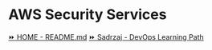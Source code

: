 # AWS Security Services

[:fast_forward: HOME - README.md](../../../README.md)
[:fast_forward: Sadrzaj - DevOps Learning Path](../../../table-of-contents.md)

